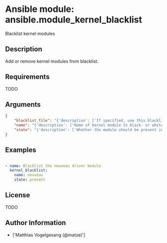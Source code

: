 # Ansible module: ansible.module_kernel_blacklist


Blacklist kernel modules

## Description

Add or remove kernel modules from blacklist.

## Requirements

TODO

## Arguments

``` json
{
    "blacklist_file": "{'description': ['If specified, use this blacklist file instead of C(/etc/modprobe.d/blacklist-ansible.conf).']}",
    "name": "{'description': ['Name of kernel module to black- or whitelist.'], 'required': True}",
    "state": "{'description': ['Whether the module should be present in the blacklist or absent.'], 'choices': ['absent', 'present'], 'default': 'present'}",
}
```

## Examples


``` yaml

- name: Blacklist the nouveau driver module
  kernel_blacklist:
    name: nouveau
    state: present

```

## License

TODO

## Author Information
  - ['Matthias Vogelgesang (@matze)']
